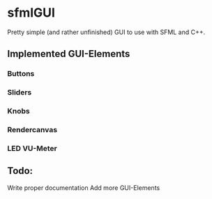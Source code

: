 # sfmlGUI

Pretty simple (and rather unfinished) GUI to use with SFML and C++.


## Implemented GUI-Elements
### Buttons
### Sliders
### Knobs
### Rendercanvas
### LED VU-Meter

## Todo:
Write proper documentation
Add more GUI-Elements
